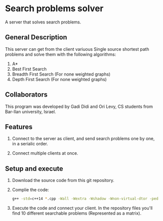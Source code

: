 # Search problems solver
A server that solves search problems. 

## General Description

This server can get from the client variuous Single source shortest path problems and solve them with the following algorithms:
1. A*
2. Best First Search
3. Breadth First Search (For none weighted graphs)
4. Depth First Search (For none weighted graphs)

## Collaborators

This program was developed by Gadi Didi and Ori Levy, CS students from Bar-Ilan university, Israel.


## Features

1. Connect to the server as client, and send search problems one by one, in a serialic order.

2. Connect multiple clients at once.


## Setup and execute


1. Download the source code from this git repository.

2. Complie the code:
    ```bash
    g++ -std=c++14 *.cpp -Wall -Wextra -Wshadow -Wnon-virtual-dtor -pedantic -o a.out -pthread
    ```
3. Execute the code and connect your client. In the repository files you'll find 10 different searchable problems (Represented as a matrix).




